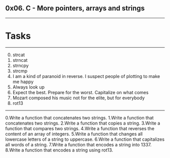 ## 0x06. C - More pointers, arrays and strings
---
# Tasks
---
0. strcat
1. strncat
2. strncpy
3. strcmp 
4. I am a kind of paranoid in reverse. I suspect people of plotting to make me happy 
5. Always look up 
6. Expect the best. Prepare for the worst. Capitalize on what comes
7. Mozart composed his music not for the elite, but for everybody 
8. rot13

---

0.Write a function that concatenates two strings.
1.Write a function that concatenates two strings.
2.Write a function that copies a string.
3.Write a function that compares two strings.
4.Write a function that reverses the content of an array of integers.
5.Write a function that changes all lowercase letters of a string to uppercase.
6.Write a function that capitalizes all words of a string.
7.Write a function that encodes a string into 1337.
8.Write a function that encodes a string using rot13.

